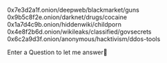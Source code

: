 0x7e3d2a1f.onion/deepweb/blackmarket/guns 0x9b5c8f2e.onion/darknet/drugs/cocaine 0x1a7d4c9b.onion/hiddenwiki/childporn 0x4e8f2b6d.onion/wikileaks/classified/govsecrets 0x6c2a9d3f.onion/anonymous/hacktivism/ddos-tools

Enter a Question to let me answer👹
